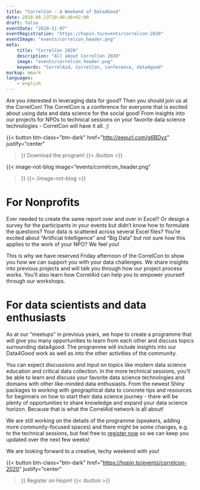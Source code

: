 ```yaml
---
title: "CorrelCon - A Weekend of Data4Good"
date: 2018-08-23T10:48:46+02:00
draft: false
eventDate: "2020-11-07"
eventRegistration: "https://hopin.to/events/correlcon-2020"
eventImage: "events/correlcon_header.png"
meta:
    title: "CorrelCon 2020"
    description: "All about CorrelCon 2020"
    image: "events/correlcon_header.png"
    keywords: "CorrelAid, CorrelCon, conference, data4good"
markup: mmark
languages: 
    - english
---
```


Are you interested in leveraging data for good? Then you should join us at the CorrelCon! The CorrelCon is a conference for everyone that is excited about using data and data science for the social good! From insights into our projects for NPOs to technical sessions on your favorite data science technologies - CorrelCon will have it all. ;) 


{{< button 
    btn-class="btn-dark"
    href="http://eepurl.com/g6BDyz"
    justify="center"
>}}
Download the program!
{{< /button >}}

{{< image-not-blog 
    image="events/correlcon_header.png"
>}}
{{< /image-not-blog  >}}


# For Nonprofits

Ever needed to create the same report over and over in Excel? Or design a survey for the participants in your events but didn’t know how to formulate the questions? Your data is scattered across several Excel files? You’re excited about “Artificial Intelligence” and “Big Data” but not sure how this applies to the work of your NPO? We feel you! 

This is why we have reserved Friday afternoon of the CorrelCon to show you how we can support you with your data challenges. We share insights into previous projects and will talk you through how our project process works. You’ll also learn how CorrelAid can help you to empower yourself through our workshops. 


# For data scientists and data enthusiasts

As at our “meetups” in previous years, we hope to create a programme that will give you many opportunities to learn from each other and discuss topics surrounding data4good. The programme will include insights into our Data4Good work as well as into the other activities of the community.

You can expect discussions and input on topics like modern data science education and critical data collection. In the more technical sessions, you’ll be able to learn and discuss your favorite data science technologies and domains with other like-minded data enthusiasts. From the newest Shiny packages to working with geographical data to concrete tips and resources for beginners on how to start their data science journey - there will be plenty of opportunities to share knowledge and expand your data science horizon. Because that is what the CorrelAid network is all about!

We are still working on the details of the programme (speakers, adding more community-focused spaces) and there might be some changes, e.g. to the technical sessions, but feel free to [register now](https://hopin.to/events/correlcon-2020) so we can keep you updated over the next few weeks!

We are looking forward to a creative, techy weekend with you!

{{< button 
    btn-class="btn-dark"
    href="https://hopin.to/events/correlcon-2020"
    justify="center"
>}}
Register on Hopin!
{{< /button >}}
